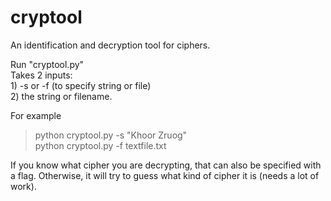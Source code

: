 # cryptool
An identification and decryption tool for ciphers.

Run "cryptool.py" <br />
Takes 2 inputs: <br />
    1) -s or -f (to specify string or file) <br />
    2) the string or filename. <br />
	
For example
> python cryptool.py -s "Khoor Zruog" <br />
> python cryptool.py -f textfile.txt <br />

If you know what cipher you are decrypting, that can also be specified with a flag.
Otherwise, it will try to guess what kind of cipher it is (needs a lot of work).	
